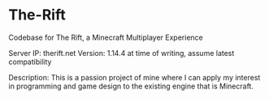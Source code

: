 # The-Rift
Codebase for The Rift, a Minecraft Multiplayer Experience

Server IP: therift.net
Version: 1.14.4 at time of writing, assume latest compatibility

Description: This is a passion project of mine where I can apply my interest in programming and game design to the existing engine that is Minecraft.
